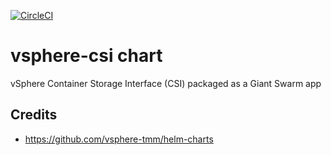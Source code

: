 [![CircleCI](https://circleci.com/gh/giantswarm/vsphere-csi-app-app.svg?style=shield)](https://circleci.com/gh/giantswarm/vsphere-csi-app-app)

# vsphere-csi chart

vSphere Container Storage Interface (CSI) packaged as a Giant Swarm app


## Credits

- https://github.com/vsphere-tmm/helm-charts